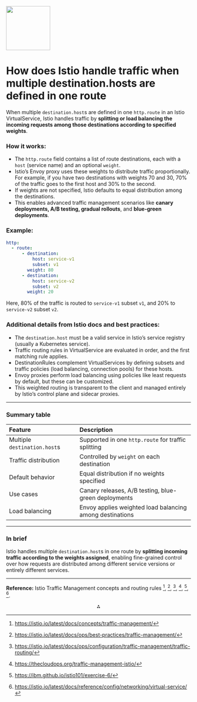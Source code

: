 <img src="https://r2cdn.perplexity.ai/pplx-full-logo-primary-dark%402x.png" class="logo" width="120"/>

# How does Istio handle traffic when multiple destination.hosts are defined in one route

When multiple `destination.host`s are defined in one `http.route` in an Istio VirtualService, Istio handles traffic by **splitting or load balancing the incoming requests among those destinations according to specified weights**.

### How it works:

- The `http.route` field contains a list of route destinations, each with a `host` (service name) and an optional `weight`.
- Istio’s Envoy proxy uses these weights to distribute traffic proportionally. For example, if you have two destinations with weights 70 and 30, 70% of the traffic goes to the first host and 30% to the second.
- If weights are not specified, Istio defaults to equal distribution among the destinations.
- This enables advanced traffic management scenarios like **canary deployments, A/B testing, gradual rollouts**, and **blue-green deployments**.


### Example:

```yaml
http:
  - route:
      - destination:
          host: service-v1
          subset: v1
        weight: 80
      - destination:
          host: service-v2
          subset: v2
        weight: 20
```

Here, 80% of the traffic is routed to `service-v1` subset `v1`, and 20% to `service-v2` subset `v2`.

### Additional details from Istio docs and best practices:

- The `destination.host` must be a valid service in Istio’s service registry (usually a Kubernetes service).
- Traffic routing rules in VirtualService are evaluated in order, and the first matching rule applies.
- DestinationRules complement VirtualServices by defining subsets and traffic policies (load balancing, connection pools) for these hosts.
- Envoy proxies perform load balancing using policies like least requests by default, but these can be customized.
- This weighted routing is transparent to the client and managed entirely by Istio’s control plane and sidecar proxies.

---

### Summary table

| Feature | Description |
| :-- | :-- |
| Multiple `destination.host`s | Supported in one `http.route` for traffic splitting |
| Traffic distribution | Controlled by `weight` on each destination |
| Default behavior | Equal distribution if no weights specified |
| Use cases | Canary releases, A/B testing, blue-green deployments |
| Load balancing | Envoy applies weighted load balancing among destinations |


---

### In brief

Istio handles multiple `destination.host`s in one route by **splitting incoming traffic according to the weights assigned**, enabling fine-grained control over how requests are distributed among different service versions or entirely different services.

---

**Reference:**
Istio Traffic Management concepts and routing rules [^1], [^2], [^3], [^5], [^6], [^8].

<div style="text-align: center">⁂</div>

[^1]: https://istio.io/latest/docs/concepts/traffic-management/

[^2]: https://istio.io/latest/docs/ops/best-practices/traffic-management/

[^3]: https://istio.io/latest/docs/ops/configuration/traffic-management/traffic-routing/

[^4]: https://istio.io/latest/docs/reference/config/networking/destination-rule/

[^5]: https://thecloudops.org/traffic-management-istio/

[^6]: https://ibm.github.io/istio101/exercise-6/

[^7]: https://outshift.cisco.com/blog/istio-traffic-mgmt

[^8]: https://istio.io/latest/docs/reference/config/networking/virtual-service/

